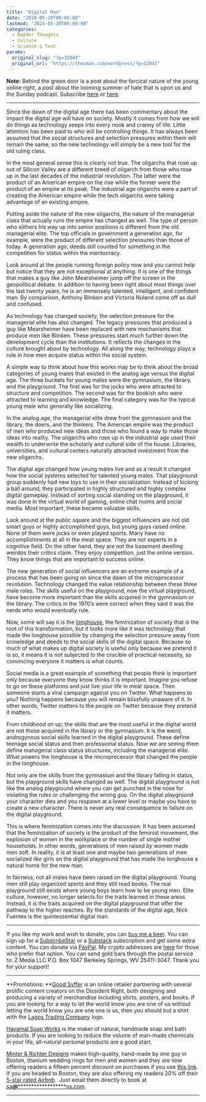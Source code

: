 ```yaml
---
title: "Digital Man"
date: "2024-05-20T00:00:00"
lastmod: "2024-05-20T00:00:00"
categories:
  - Badder Thoughts
  - Culture
  - Science & Tech
params:
  original_slug: "?p=32043"
  original_url: "https://thezman.com/wordpress/?p=32043"
---
```


**Note:** Behind the green door is a post about the farcical nature of
the young online right, a post about the looming summer of hate that is
upon us and the Sunday podcast. Subscribe
<a href="https://www.subscribestar.com/the-z-blog" rel="noopener"
target="_blank">here</a> or
<a href="https://thedissident.substack.com/" rel="noopener"
target="_blank">here</a>.

------------------------------------------------------------------------

Since the dawn of the digital age there has been commentary about the
impact the digital age will have on society. Mostly it comes from how we
will do things as technology seeps into every nook and cranny of life.
Little attention has been paid to who will be controlling things. It has
always been assumed that the social structures and selection pressures
within them will remain the same, so the new technology will simply be a
new tool for the old ruling class.

In the most general sense this is clearly not true. The oligarchs that
rose up out of Silicon Valley are a different breed of oligarch from
those who rose up in the last decades of the industrial revolution. The
latter were the product of an American empire on the rise while the
former were the product of an empire at its peak. The industrial age
oligarchs were a part of creating the American empire while the tech
oligarchs were taking advantage of an existing empire.

Putting aside the nature of the new oligarchs, the nature of the
managerial class that actually runs the empire has changed as well. The
type of person who slithers his way up into senior positions is
different from the old managerial elite. The top officials in government
a generation ago, for example, were the product of different selection
pressures than those of today. A generation ago, deeds still counted for
something in the competition for status within the meritocracy.

Look around at the people running foreign policy now and you cannot help
but notice that they are not exceptional at anything. It is one of the
things that makes a guy like John Mearsheimer jump off the screen in the
geopolitical debate. In addition to having been right about most things
over the last twenty years, he is an immensely talented, intelligent,
and confident man. By comparison, Anthony Blinken and Victoria Nuland
come off as dull and confused.

As technology has changed society, the selection pressure for the
managerial elite has also changed. The legacy pressures that produced a
guy like Mearsheimer have been replaced with new mechanisms that produce
men like Blinken. These pressures start much further down the
development cycle than the institutions. It reflects the changes in the
culture brought about by technology. All along the way, technology plays
a role in how men acquire status within the social system.

A simple way to think about how this works may be to think about the
broad categories of young males that existed in the analog age versus
the digital age. The three buckets for young males were the gymnasium,
the library, and the playground. The first was for the jocks who were
attracted to structure and competition. The second was for the bookish
who were attracted to learning and knowledge. The final category was for
the typical young male who generally like socializing.

In the analog age, the managerial elite drew from the gymnasium and the
library, the doers, and the thinkers. The American empire was the
product of men who produced new ideas and those who found a way to make
those ideas into reality. The oligarchs who rose up in the industrial
age used their wealth to underwrite the scholarly and cultural side of
the house. Libraries, universities, and cultural centers naturally
attracted investment from the new oligarchs.

The digital age changed how young males live and as a result it changed
how the social systems selected for talented young males. That
playground group suddenly had new toys to use in their socialization.
Instead of kicking a ball around, they participated in highly structured
and highly complex digital gameplay. Instead of sorting social standing
on the playground, it was done in the virtual world of gaming, online
chat rooms and social media. Most important, these became valuable
skills.

Look around at the public square and the biggest influencers are not old
smart guys or highly accomplished guys, but young guys raised online.
None of them were jocks or even played sports. Many have no
accomplishments at all in the meat space. They are not experts in a
cognitive field. On the other hand, they are not the basement dwelling
weirdos their critics claim. They enjoy competition, just the online
version. They know things that are important to success online.

The new generation of social influencers are an extreme example of a
process that has been going on since the dawn of the microprocessor
revolution. Technology changed the value relationship between these
three male roles. The skills useful on the playground, now the virtual
playground, have become more important than the skills acquired in the
gymnasium or the library. The critics in the 1970’s were correct when
they said it was the nerds who would eventually rule.

Now, some will say it is the <a
href="https://www.firstthings.com/web-exclusives/2023/02/what-is-the-longhouse"
rel="noopener" target="_blank">longhouse</a>, the feminization of
society that is the root of this transformation, but it looks more like
it was technology that made the longhouse possible by changing the
selection pressure away from knowledge and deeds to the social skills of
the digital space. Because so much of what makes up digital society is
useful only because we pretend it is so, it means it is not subjected to
the crucible of practical necessity, so convincing everyone it matters
is what counts.

Social media is a great example of something that people think is
important only because everyone they know thinks it is important.
Imagine you refuse to go on these platforms and just live your life in
meat space. Then someone starts a viral campaign against you on Twitter.
What happens to you? Nothing happens because you will remain blissfully
unaware of it. In other words, Twitter matters to the people on Twitter
because they pretend it matters.

From childhood on up, the skills that are the most useful in the digital
world are not those acquired in the library or the gymnasium. It is the
weird, androgynous social skills learned in the digital playground.
These define teenage social status and then professional status. Now we
are seeing them define managerial class status structures, including the
managerial elite. What powers the longhouse is the microprocessor that
changed the people in the longhouse.

Not only are the skills from the gymnasium and the library falling in
status, but the playground skills have changed as well. The digital
playground is not like the analog playground where you can get punched
in the nose for violating the rules or challenging the wrong guy. On the
digital playground your character dies and you respawn at a lower level
or maybe you have to create a new character. There is never any real
consequence to failure on the digital playground.

This is where feminization comes into the discussion. It has been
assumed that the feminization of society is the product of the feminist
movement, the explosion of women in the workplace or the number of
single mother households. In other words, generations of men raised *by*
women made men soft. In reality, it is at least one and maybe two
generations of men socialized *like* girls on the digital playground
that has made the longhouse a natural home for the new man.

In fairness, not all males have been raised on the digital playground.
Young men still play organized sports and they still read books. The
real playground still exists where young boys learn how to be young men.
Elite culture, however, no longer selects for the traits learned in
these areas. Instead, it is the traits acquired on the digital
playground that offer the pathway to the higher reaches. By the
standards of the digital age, Nick Fuentes is the quintessential digital
man.

------------------------------------------------------------------------

If you like my work and wish to donate, you can
<a href="https://www.buymeacoffee.com/mujolulu" rel="noopener"
target="_blank">buy me a beer</a>. You can sign up for a
<a href="https://www.subscribestar.com/the-z-blog" rel="noopener"
target="_blank">SubscribeStar</a> or a
<a href="https://thedissident.substack.com/" rel="noopener"
target="_blank">Substack</a> subscription and get some extra content.
You can donate via <a
href="https://www.paypal.com/donate/?cmd=_s-xclick&amp;hosted_button_id=UDAS2Q8JYA6CN&amp;source=url"
rel="noopener" target="_blank">PayPal</a>. My crypto addresses are
<a href="https://thezman.com/wordpress/?page_id=22713" rel="noopener"
target="_blank">here</a> for those who prefer that option. You can send
gold bars through the postal service to: Z Media LLC P.O. Box 1047
Berkeley Springs, WV 25411-3047. Thank you for your support!

------------------------------------------------------------------------

**Promotions: **<a href="https://goodsvffer.com/" rel="noopener" target="_blank">Good
Svffer</a> is an online retailer partnering with several prolific
content creators on the Dissident Right, both designing and producing a
variety of merchandise including shirts, posters, and books. If you are
looking for a way to let the world know you are one of us without
letting the world know you are one one is us, then you should but a
shirt with the
<a href="https://goodsvffer.com/products/lagos-trading-company"
rel="noopener" target="_blank">Lagos Trading Company</a> logo.

<a href="https://havamalsoapworks.com/" rel="noopener"
target="_blank">Havamal Soap Works</a> is the maker of natural, handmade
soap and bath products. If you are looking to reduce the volume of
man-made chemicals in your life, all-natural personal products are a
good start.

<a href="https://www.minterandrichterdesigns.com/"
rel="noreferrer nofollow noopener" target="_blank">Minter &amp; Richter
Designs</a> makes high-quality, hand-made by one guy in Boston, titanium
wedding rings for men and women and they are now offering readers a
fifteen percent discount on purchases if you use
<a href="https://www.minterandrichterdesigns.com/discount/ZMAN"
rel="noreferrer nofollow noopener" target="_blank">this link</a>.
<span class="highlight"><span class="colour"><span class="font"><span class="size">If
you are headed to Boston, they are also offering my readers 20% off
their <a
href="https://www.airbnb.com/users/7988017/listings?user_id=7988017&amp;s=3"
rel="noopener noreferrer" target="_blank">5-star rated Airbnb</a>.  Just
email them directly to book at
<a href="mailto:sa***@*********************ns.com"
data-original-string="cJh+Dojk9E9Pl/OWk1P9nw==cb7JxYa4S70z94iBI39wLzyGiF2HQk1r9hs2Kx6sAIoBzgc3CojqORDZkrz7wScxCAa"><span
class="apbct-email-encoder"
data-original-string="ME16lL8ABlAbx3sgnU3e7A==cb7CeLFe44NeTGwNO74+vPzQ4Z3bN2NYAuXB2orsDrRRtkZ1sRudvoN8IidDu/oExP1"
title="This contact has been encoded by Anti-Spam by CleanTalk. Click to decode. To finish the decoding make sure that JavaScript is enabled in your browser.">sa<span
class="apbct-blur">***</span>@<span
class="apbct-blur">*********************</span>ns.com</span></a>.</span></span></span></span>

------------------------------------------------------------------------
